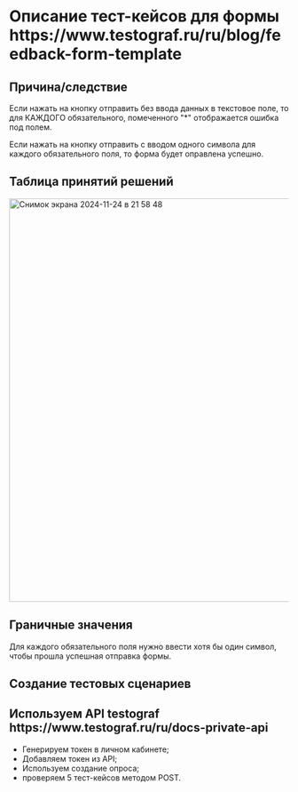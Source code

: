 <h1>Описание тест-кейсов для формы https://www.testograf.ru/ru/blog/feedback-form-template</h1>

<h2>Причина/следствие</h2>

Если нажать на кнопку отправить без ввода данных в текстовое поле, то для КАЖДОГО обязательного, помеченного "*" отображается ошибка под полем.    

Если нажать на кнопку отправить с вводом одного символа для каждого обязательного поля, то форма будет оправлена успешно. 

<h2>Таблица принятий решений</h2>

<img width="726" alt="Снимок экрана 2024-11-24 в 21 58 48" src="https://github.com/user-attachments/assets/83297785-ea58-4a40-9921-4c37135ffb97">

<h2>Граничные значения</h2>

Для каждого обязательного поля нужно ввести хотя бы один символ, чтобы прошла успешная отправка формы.

<h2>Создание тестовых сценариев</h2>

<h2>Используем API testograf https://www.testograf.ru/ru/docs-private-api</h2>

- Генерируем токен в личном кабинете;
- Добавляем токен из API;
- Используем создание опроса;
- проверяем 5 тест-кейсов методом POST.



